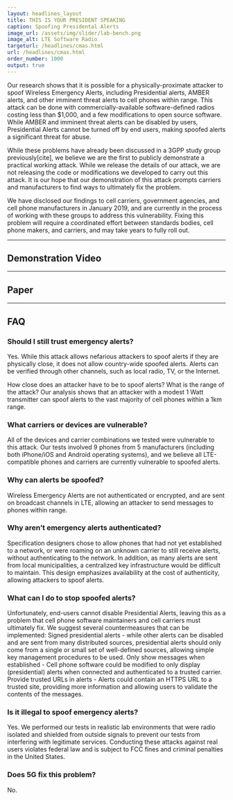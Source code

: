 ```yaml
---
layout: headlines_layout
title: THIS IS YOUR PRESIDENT SPEAKING
caption: Spoofing Presidental Alerts
image_url: /assets/img/slider/lab-bench.png
image_alt: LTE Software Radio
targeturl: /headlines/cmas.html
url: /headlines/cmas.html
order_number: 1000
output: true
---
```


Our research shows that it is possible for a physically-proximate
attacker to spoof Wireless Emergency Alerts, including Presidential
alerts, AMBER alerts, and other imminent threat alerts to cell phones
within range. This attack can be done with commercially-available
software-defined radios costing less than $1,000, and a few
modifications to open source software. While AMBER and imminent threat
alerts can be disabled by users, Presidential Alerts cannot be turned
off by end users, making spoofed alerts a significant threat for
abuse.

While these problems have already been discussed in a 3GPP study group
previously[cite], we believe we are the first to publicly demonstrate
a practical working attack. While we release the details of our
attack, we are not releasing the code or modifications we developed to
carry out this attack. It is our hope that our demonstration of this
attack prompts carriers and manufacturers to find ways to ultimately
fix the problem.

We have disclosed our findings to cell carriers, government agencies,
and cell phone manufacturers in January 2019, and are currently in the
process of working with these groups to address this
vulnerability. Fixing this problem will require a coordinated effort
between standards bodies, cell phone makers, and carriers, and may
take years to fully roll out.

---

## Demonstration Video

---

## Paper

---

## FAQ

### Should I still trust emergency alerts?

Yes. While this attack allows nefarious attackers to spoof alerts if
they are physically close, it does not allow country-wide spoofed
alerts. Alerts can be verified through other channels, such as local
radio, TV, or the Internet.

How close does an attacker have to be to spoof alerts? What is the
range of the attack?  Our analysis shows that an attacker with a
modest 1 Watt transmitter can spoof alerts to the vast majority of
cell phones within a 1km range.

### What carriers or devices are vulnerable?

All of the devices and carrier combinations we tested were vulnerable
to this attack. Our tests involved 9 phones from 5 manufacturers
(including both iPhone/iOS and Android operating systems), and we
believe all LTE-compatible phones and carriers are currently
vulnerable to spoofed alerts.

### Why can alerts be spoofed?

Wireless Emergency Alerts are not authenticated or encrypted, and are
sent on broadcast channels in LTE, allowing an attacker to send
messages to phones within range.

### Why aren’t emergency alerts authenticated?

Specification designers chose to allow phones that had not yet
established to a network, or were roaming on an unknown carrier to
still receive alerts, without authenticating to the network. In
addition, as many alerts are sent from local municipalities, a
centralized key infrastructure would be difficult to maintain. This
design emphasizes availability at the cost of authenticity, allowing
attackers to spoof alerts.

### What can I do to stop spoofed alerts?

Unfortunately, end-users cannot disable Presidential Alerts, leaving
this as a problem that cell phone software maintainers and cell
carriers must ultimately fix. We suggest several countermeasures that
can be implemented: Signed presidential alerts - while other alerts
can be disabled and are sent from many distributed sources,
presidential alerts should only come from a single or small set of
well-defined sources, allowing simple key management procedures to be
used.  Only show messages when established - Cell phone software could
be modified to only display (presidential) alerts when connected and
authenticated to a trusted carrier.  Provide trusted URLs in alerts -
Alerts could contain an HTTPS URL to a trusted site, providing more
information and allowing users to validate the contents of the
messages.

### Is it illegal to spoof emergency alerts?

Yes. We performed our tests in realistic lab environments that were
radio isolated and shielded from outside signals to prevent our tests
from interfering with legitimate services. Conducting these attacks
against real users violates federal law and is subject to FCC fines
and criminal penalties in the United States.

### Does 5G fix this problem?

No.
